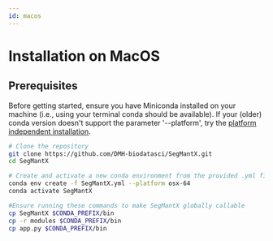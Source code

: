 ```yaml
---
id: macos
---
```


# Installation on MacOS

## Prerequisites
Before getting started, ensure you have Miniconda installed on your machine (i.e., using your terminal conda should be available).
If your (older) conda version doesn't support the parameter '--platform', try the [platform independent installation](https://dmh-biodatasci.github.io/SegMantX/installation/independent.html).

```bash
# Clone the repository
git clone https://github.com/DMH-biodatasci/SegMantX.git
cd SegMantX

# Create and activate a new conda environment from the provided .yml file
conda env create -f SegMantX.yml --platform osx-64 
conda activate SegMantX

#Ensure running these commands to make SegMantX globally callable
cp SegMantX $CONDA_PREFIX/bin
cp -r modules $CONDA_PREFIX/bin
cp app.py $CONDA_PREFIX/bin
```
